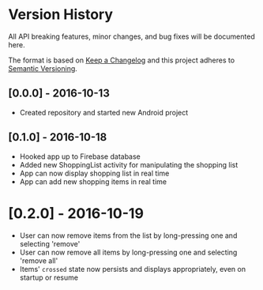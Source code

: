 # Version History
All API breaking features, minor changes, and bug fixes will be documented here.

The format is based on [Keep a Changelog](http://keepachangelog.com/) 
and this project adheres to [Semantic Versioning](http://semver.org/).

## [0.0.0] - 2016-10-13
- Created repository and started new Android project

## [0.1.0] - 2016-10-18
- Hooked app up to Firebase database
- Added new ShoppingList activity for manipulating the shopping list
- App can now display shopping list in real time
- App can add new shopping items in real time

# [0.2.0] - 2016-10-19
- User can now remove items from the list by long-pressing one and selecting 'remove'
- User can now remove all items by long-pressing one and selecting 'remove all'
- Items' `crossed` state now persists and displays appropriately, even on startup or resume
